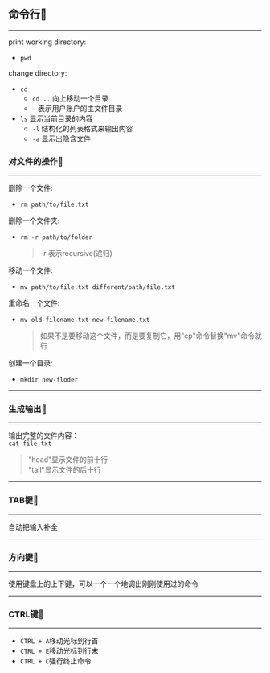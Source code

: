 ## 命令行:balloon:
***
print working directory:  
  
* ```pwd```  
  
change directory:    

* ```cd ```  
    * ```cd ..```                                    向上移动一个目录  
    * ```~```                                 表示用户账户的主文件目录  
* ```ls```                                         显示当前目录的内容  
    * ```-l```                              结构化的列表格式来输出内容  
    * ```-a```                                         显示出隐含文件  
### 对文件的操作:triangular_flag_on_post:
***
删除一个文件:  
  
* ```rm path/to/file.txt ```  
  
删除一个文件夹:  

* ```rm -r path/to/folder```  
  
    > -r 表示recursive(递归)  
  
移动一个文件:  

* ```mv path/to/file.txt different/path/file.txt ```    
  
重命名一个文件:  

* ```mv old-filename.txt new-filename.txt```  
  
    > 如果不是要移动这个文件，而是要复制它，用"cp"命令替换"mv"命令就行  
  
创建一个目录:  

* ```mkdir new-floder```  
***
### 生成输出:triangular_flag_on_post:
***
输出完整的文件内容：  
```cat file.txt```  
> "head"显示文件的前十行  
> "tail"显示文件的后十行  
***
### TAB键:triangular_flag_on_post:
***
自动把输入补全  
***
### 方向键:triangular_flag_on_post:  
***
使用键盘上的上下键，可以一个一个地调出刚刚使用过的命令  
***
### CTRL键:triangular_flag_on_post:  
***
* ```CTRL + A```移动光标到行首  
* ```CTRL + E```移动光标到行末  
* ```CTRL + C```强行终止命令  